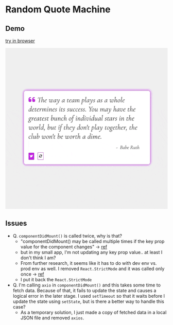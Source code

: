 # Random Quote Machine

## Demo
[try in browser](https://rolemadelen-quote.vercel.app/)

![Demo](./demo.gif)

## Issues
- Q. `componentDidMount()` is called twice, why is that?
  + "componentDidMount() may be called multiple times if the key prop value for the component changes" -> [ref](https://www.knowledgehut.com/blog/web-development/react-js-componentdidmount)
  + but in my small app, I'm not updating any key prop value.. at least I don't think I am?
  + From further research, it seems like it has to do with dev env vs. prod env as well. I removed `React.StrictMode` and it was called only once -> [ref](https://stackoverflow.com/questions/39974210/why-componentdidmount-gets-called-multiple-times-in-react-js-redux)
  + I put it back the `React.StrictMode`
- Q. I'm calling `axio` in `componentDidMount()` and this takes some time to fetch data. Because of that, it fails to update the state and causes a logical error in the later stage. I used `setTimeout` so that it waits before I update the state using `setState`, but is there a better way to handle this case?
  + As a temporary solution, I just made a copy of fetched data in a local JSON file and removed `axios`.